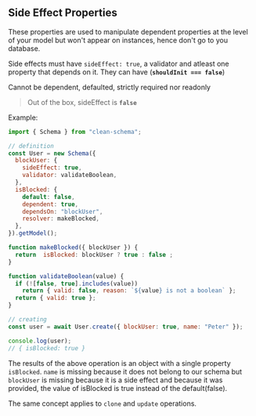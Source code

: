 ## Side Effect Properties

These properties are used to manipulate dependent properties at the level of your model but won't appear on instances, hence don't go to you database.

Side effects must have `sideEffect: true`, a validator and atleast one property that depends on it. They can have (**`shouldInit === false`**)

Cannot be dependent, defaulted, strictly required nor readonly

> Out of the box, sideEffect is **`false`**

Example:

```js
import { Schema } from "clean-schema";

// definition
const User = new Schema({
  blockUser: {
    sideEffect: true,
    validator: validateBoolean,
  },
  isBlocked: {
    default: false,
    dependent: true,
    dependsOn: "blockUser",
    resolver: makeBlocked,
  },
}).getModel();

function makeBlocked({ blockUser }) {
  return  isBlocked: blockUser ? true : false ;
}

function validateBoolean(value) {
  if (![false, true].includes(value))
    return { valid: false, reason: `${value} is not a boolean` };
  return { valid: true };
}

// creating
const user = await User.create({ blockUser: true, name: "Peter" });

console.log(user);
// { isBlocked: true }
```

The results of the above operation is an object with a single property `isBlocked`. `name` is missing because it does not belong to our schema but `blockUser` is missing because it is a side effect and because it was provided, the value of isBlocked is true instead of the default(false).

The same concept applies to `clone` and `update` operations.
